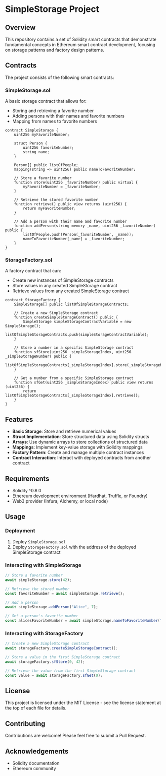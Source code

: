 # SimpleStorage Project

## Overview

This repository contains a set of Solidity smart contracts that demonstrate fundamental concepts in Ethereum smart contract development, focusing on storage patterns and factory design patterns.


## Contracts

The project consists of the following smart contracts:

### SimpleStorage.sol

A basic storage contract that allows for:
- Storing and retrieving a favorite number
- Adding persons with their names and favorite numbers
- Mapping from names to favorite numbers

```solidity
contract SimpleStorage {
    uint256 myFavoriteNumber;
    
    struct Person {
        uint256 favoriteNumber;
        string name;
    }
    
    Person[] public listOfPeople;
    mapping(string => uint256) public nameToFavoriteNumber;
    
    // Store a favorite number
    function store(uint256 _favoriteNumber) public virtual {
        myFavoriteNumber = _favoriteNumber;
    }
    
    // Retrieve the stored favorite number
    function retrieve() public view returns (uint256) {
        return myFavoriteNumber;
    }
    
    // Add a person with their name and favorite number
    function addPerson(string memory _name, uint256 _favoriteNumber) public {
        listOfPeople.push(Person(_favoriteNumber, _name));
        nameToFavoriteNumber[_name] = _favoriteNumber;
    }
}
```

### StorageFactory.sol

A factory contract that can:
- Create new instances of SimpleStorage contracts
- Store values in any created SimpleStorage contract
- Retrieve values from any created SimpleStorage contract

```solidity
contract StorageFactory {
    SimpleStorage[] public listOfSimpleStorageContracts;
    
    // Create a new SimpleStorage contract
    function createSimpleStorageContract() public {
        SimpleStorage simpleStorageContractVariable = new SimpleStorage();
        listOfSimpleStorageContracts.push(simpleStorageContractVariable);
    }
    
    // Store a number in a specific SimpleStorage contract
    function sfStore(uint256 _simpleStorageIndex, uint256 _simpleStorageNumber) public {
        listOfSimpleStorageContracts[_simpleStorageIndex].store(_simpleStorageNumber);
    }
    
    // Get a number from a specific SimpleStorage contract
    function sfGet(uint256 _simpleStorageIndex) public view returns (uint256) {
        return listOfSimpleStorageContracts[_simpleStorageIndex].retrieve();
    }
}
```

## Features

- **Basic Storage**: Store and retrieve numerical values
- **Struct Implementation**: Store structured data using Solidity structs
- **Arrays**: Use dynamic arrays to store collections of structured data
- **Mappings**: Implement key-value storage with Solidity mappings
- **Factory Pattern**: Create and manage multiple contract instances
- **Contract Interaction**: Interact with deployed contracts from another contract

## Requirements

- Solidity ^0.8.0
- Ethereum development environment (Hardhat, Truffle, or Foundry)
- Web3 provider (Infura, Alchemy, or local node)

## Usage

### Deployment

1. Deploy `SimpleStorage.sol`
2. Deploy `StorageFactory.sol` with the address of the deployed SimpleStorage contract

### Interacting with SimpleStorage

```javascript
// Store a favorite number
await simpleStorage.store(42);

// Retrieve the stored number
const favoriteNumber = await simpleStorage.retrieve();

// Add a person
await simpleStorage.addPerson("Alice", 7);

// Get a person's favorite number
const alicesFavoriteNumber = await simpleStorage.nameToFavoriteNumber("Alice");
```

### Interacting with StorageFactory

```javascript
// Create a new SimpleStorage contract
await storageFactory.createSimpleStorageContract();

// Store a value in the first SimpleStorage contract
await storageFactory.sfStore(0, 42);

// Retrieve the value from the first SimpleStorage contract
const value = await storageFactory.sfGet(0);
```

## License

This project is licensed under the MIT License - see the license statement at the top of each file for details.

## Contributing

Contributions are welcome! Please feel free to submit a Pull Request.

## Acknowledgements

- Solidity documentation
- Ethereum community
